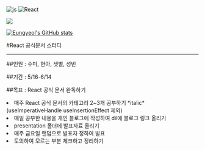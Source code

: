 ![js](https://img.shields.io/badge/JavaScript-F7DF1E?style=for-the-badge&logo=JavaScript&logoColor=white)
![React](https://img.shields.io/badge/React-20232A?style=for-the-badge&logo=react&logoColor=61DAFB)

<a href="https://hits.seeyoufarm.com"><img src="https://hits.seeyoufarm.com/api/count/incr/badge.svg?url=https%3A%2F%2Fgithub.com%2Fejaman&count_bg=%23000000&title_bg=%23000000&icon=github.svg&icon_color=%23FFFFFF&title=Github&edge_flat=true"/></a>

[![Eungyeol's GitHub stats](https://github-readme-stats.vercel.app/api?username=Eungyeol41&count_private=true&custom_title=Eungyeol's&nbsp;github&nbsp;&bg_color=30,7F7FD5,86A8E7,91eae4&title_color=fff&text_color=fff)](https://github.com/anuraghazra/github-readme-stats)


#React 공식문서 스터디

---

##인원 : 수미, 현아, 샛별, 성빈

##기간 : 5/16-6/14

##목표 : React 공식 문서 완독하기

<li>매주 React 공식 문서의 카테고리 2~3개 공부하기 *italic*(useImperativeHandle useInsertionEffect 제외)</li>
<li>매일 공부한 내용을 개인 블로그에 작성하여 dil에 블로그 링크 올리기</li>
<li>presentation 폴더에 발표자료 올리기</li>
<li>매주 금요일 랜덤으로 발표자 정하여 발표</li>
<li>토의하여 모르는 부분 체크하고 정리하기</li>

